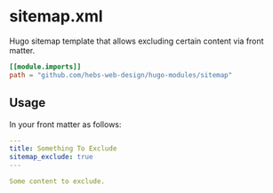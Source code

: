 # sitemap.xml

Hugo sitemap template that allows excluding certain content via front matter.

```toml
[[module.imports]]
path = "github.com/hebs-web-design/hugo-modules/sitemap"
```

## Usage

In your front matter as follows:

```yaml
---
title: Something To Exclude
sitemap_exclude: true
---

Some content to exclude.
```
